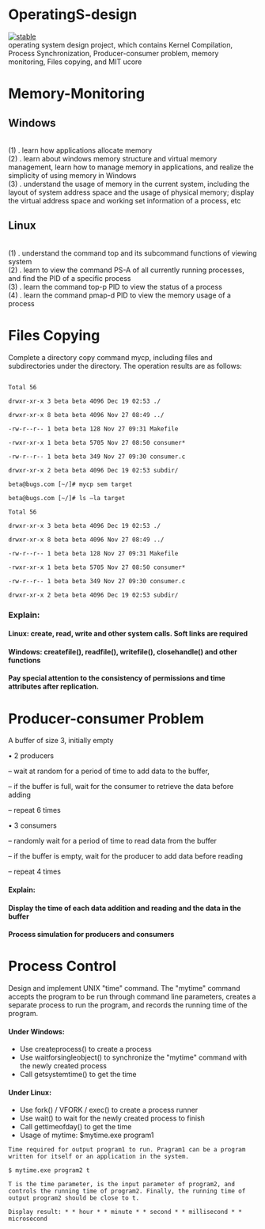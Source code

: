 # OperatingS-design
[![stable](http://badges.github.io/stability-badges/dist/stable.svg)](http://github.com/badges/stability-badges)
<br>
 operating system design project, which contains Kernel Compilation, Process Synchronization, Producer-consumer problem, memory monitoring, Files copying, and MIT ucore

# Memory-Monitoring
## Windows
<br>(1) . learn how applications allocate memory
<br>(2) . learn about windows memory structure and virtual memory management, learn how to manage memory in applications, and realize the simplicity of using memory in Windows 
<br>(3) . understand the usage of memory in the current system, including the layout of system address space and the usage of physical memory; display the virtual address space and working set information of a process, etc
## Linux
<br>(1) . understand the command top and its subcommand functions of viewing system
<br>(2) . learn to view the command PS-A of all currently running processes, and find the PID of a specific process
<br>(3) . learn the command top-p PID to view the status of a process
<br>(4) . learn the command pmap-d PID to view the memory usage of a process

# Files Copying
Complete a directory copy command mycp, including files and subdirectories under the directory. The operation results are as follows:

```beta@bugs.com [~/]# ls –la sem

Total 56

drwxr-xr-x 3 beta beta 4096 Dec 19 02:53 ./

drwxr-xr-x 8 beta beta 4096 Nov 27 08:49 ../

-rw-r--r-- 1 beta beta 128 Nov 27 09:31 Makefile

-rwxr-xr-x 1 beta beta 5705 Nov 27 08:50 consumer*

-rw-r--r-- 1 beta beta 349 Nov 27 09:30 consumer.c

drwxr-xr-x 2 beta beta 4096 Dec 19 02:53 subdir/

beta@bugs.com [~/]# mycp sem target

beta@bugs.com [~/]# ls –la target

Total 56

drwxr-xr-x 3 beta beta 4096 Dec 19 02:53 ./

drwxr-xr-x 8 beta beta 4096 Nov 27 08:49 ../

-rw-r--r-- 1 beta beta 128 Nov 27 09:31 Makefile

-rwxr-xr-x 1 beta beta 5705 Nov 27 08:50 consumer*

-rw-r--r-- 1 beta beta 349 Nov 27 09:30 consumer.c

drwxr-xr-x 2 beta beta 4096 Dec 19 02:53 subdir/
```

### Explain:

#### Linux: create, read, write and other system calls. Soft links are required

#### Windows: createfile(), readfile(), writefile(), closehandle() and other functions

#### Pay special attention to the consistency of permissions and time attributes after replication.

# Producer-consumer Problem
A buffer of size 3, initially empty

• 2 producers

– wait at random for a period of time to add data to the buffer,

– if the buffer is full, wait for the consumer to retrieve the data before adding

– repeat 6 times

• 3 consumers

– randomly wait for a period of time to read data from the buffer

– if the buffer is empty, wait for the producer to add data before reading

– repeat 4 times

#### Explain:

#### Display the time of each data addition and reading and the data in the buffer

#### Process simulation for producers and consumers

# Process Control
Design and implement UNIX "time" command. The "mytime" command accepts the program to be run through command line parameters, creates a separate process to run the program, and records the running time of the program.

#### Under Windows:

- Use createprocess() to create a process
- Use waitforsingleobject() to synchronize the "mytime" command with the newly created process
- Call getsystemtime() to get the time
#### Under Linux:

- Use fork() / VFORK / exec() to create a process runner
- Use wait() to wait for the newly created process to finish
- Call gettimeofday() to get the time
- Usage of mytime: $mytime.exe program1

```
Time required for output program1 to run. Pragram1 can be a program written for itself or an application in the system.

$ mytime.exe program2 t

T is the time parameter, is the input parameter of program2, and controls the running time of program2. Finally, the running time of output program2 should be close to t.

Display result: * * hour * * minute * * second * * millisecond * * microsecond
```

